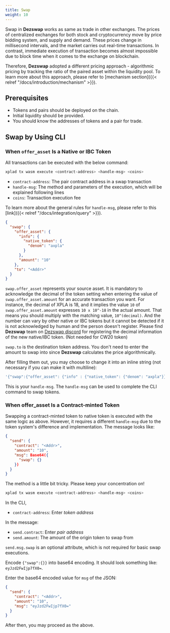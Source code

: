 ```yaml
---
title: Swap
weight: 10
---
```


Swap in **Dezswap** works as same as trade in other exchanges. The prices of centralized exchanges for both stock and cryptocurrency move by price bidding system, and supply and demand. These prices change in millisecond intervals, and the market carries out real-time transactions. In contrast, immediate execution of transaction becomes almost impossible due to block time when it comes to the exchange on blockchain.

Therefore, **Dezswap** adopted a different pricing approach - algorithmic pricing by tracking the ratio of the paired asset within the liquidity pool. To learn more about this approach, please refer to [mechanism section]({{< relref "/docs/introduction/mechanism" >}}).

## Prerequisites

- Tokens and pairs should be deployed on the chain.
- Initial liquidity should be provided.
- You should know the addresses of tokens and a pair for trade.

## Swap by Using CLI

### When `offer_asset` Is a Native or IBC Token

All transactions can be executed with the below command:

```bash
xplad tx wasm execute <contract-address> <handle-msg> <coins>
```

- `contract-address`: The pair contract address in a swap transaction
- `handle-msg`: The method and parameters of the execution, which will be explained following lines
- `coins`: Transaction execution fee

To learn more about the general rules for `handle-msg`, please refer to this [link]({{< relref "/docs/integration/query" >}}).

```json
{
  "swap": {
    "offer_asset": {
      "info": {
        "native_token": {
          "denom": "axpla"
        }
      },
      "amount": "10"
    },
    "to": "<Addr>"
  }
}
```

`swap.offer_asset` represents your source asset. It is mandatory to acknowledge the decimal of the token setting when entering the value of `swap.offer_asset.amount` for an accurate transaction you want. For instance, the decimal of XPLA is 18, and it implies the value `10` of `swap.offer_asset.amount` expresses `10 x 10^-18` in the actual amount. That means you should multiply with the matching value, `10^(decimal)`. And the number can vary by other native or IBC tokens but it cannot be detected if it is not acknowledged by human and the person doesn't register. Please find **Dezswap** team on [Dezswap discord](https://discord.gg/ZQ2ps5H64t) for registering the decimal information of the new native/IBC token. (Not needed for CW20 token)

`swap.to` is the destination token address. You don't need to enter the amount to swap into since **Dezswap** calculates the price algorithmically.

After filling them out, you may choose to change it into an inline string (not necessary if you can make it with multiline):

```bash
'{"swap":{"offer_asset": {"info" : {"native_token": {"denom": "axpla"}},"amount": "10"},"to": "<Addr>",}}'
```

This is your `handle-msg`. The `handle-msg` can be used to complete the CLI command to swap tokens.

### When offer_asset Is a Contract-minted Token

Swapping a contract-minted token to native token is executed with the same logic as above. However, it requires a different `handle-msg` due to the token system's difference and implementation. The message looks like:

```json
{
  "send": {
    "contract": "<Addr>",
    "amount": "10",
    "msg": Base64({
      "swap": {}
    })
  }
}
```

The method is a little bit tricky. Please keep your concentration on!

```bash
xplad tx wasm execute <contract-address> <handle-msg> <coins>
```

In the CLI,

- `contract-address`: Enter *token address*

In the message:

- `send.contract`: Enter *pair address*
- `send.amount`: The amount of the origin token to swap from

`send.msg.swap` is an optional attribute, which is not required for basic swap executions.

Encode `{"swap":{}}` into base64 encoding. It should look something like: `eyJzd2FwIjp7fX0=`.

Enter the base64 encoded value for `msg` of the JSON:

```json
{
  "send": {
    "contract": "<Addr>",
    "amount": "10",
    "msg": "eyJzd2FwIjp7fX0="
  }
}
```

After then, you may proceed as the above.
